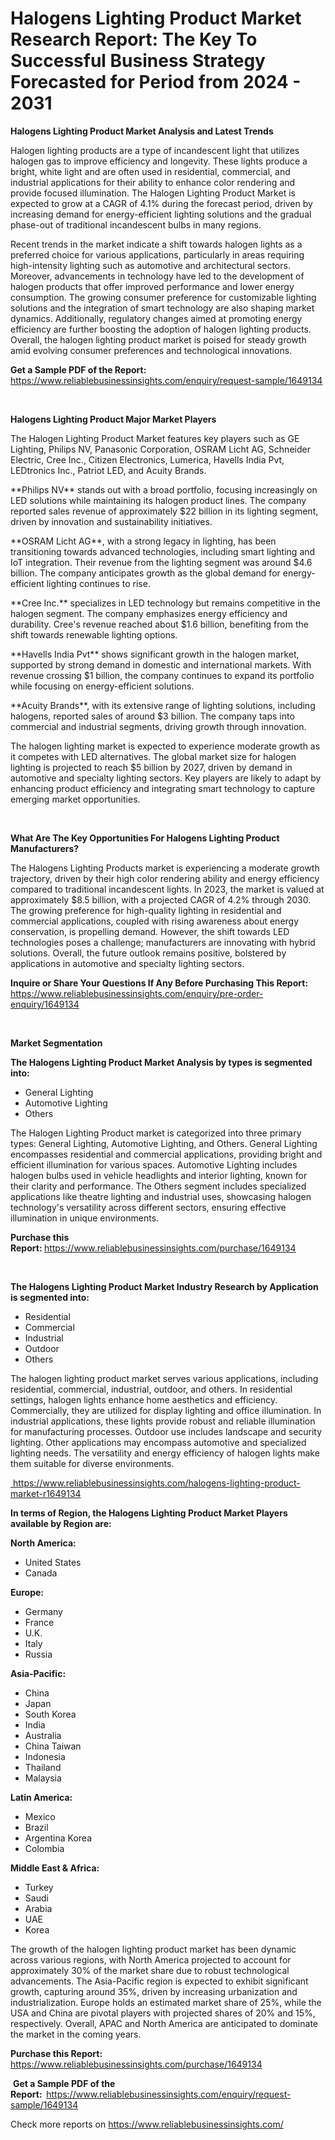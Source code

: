 <p><h1>Halogens Lighting Product Market Research Report: The Key To Successful Business Strategy Forecasted for Period from 2024 - 2031</h1></p><p><strong>Halogens Lighting Product Market Analysis and Latest Trends</strong></p>
<p><p>Halogen lighting products are a type of incandescent light that utilizes halogen gas to improve efficiency and longevity. These lights produce a bright, white light and are often used in residential, commercial, and industrial applications for their ability to enhance color rendering and provide focused illumination. The Halogen Lighting Product Market is expected to grow at a CAGR of 4.1% during the forecast period, driven by increasing demand for energy-efficient lighting solutions and the gradual phase-out of traditional incandescent bulbs in many regions.</p><p>Recent trends in the market indicate a shift towards halogen lights as a preferred choice for various applications, particularly in areas requiring high-intensity lighting such as automotive and architectural sectors. Moreover, advancements in technology have led to the development of halogen products that offer improved performance and lower energy consumption. The growing consumer preference for customizable lighting solutions and the integration of smart technology are also shaping market dynamics. Additionally, regulatory changes aimed at promoting energy efficiency are further boosting the adoption of halogen lighting products. Overall, the halogen lighting product market is poised for steady growth amid evolving consumer preferences and technological innovations.</p></p>
<p><strong>Get a Sample PDF of the Report:&nbsp;</strong> <a href="https://www.reliablebusinessinsights.com/enquiry/request-sample/1649134?utm_campaign=1119&utm_medium=2&utm_source=Github&utm_content=ia&utm_term=29122024&utm_id=halogens-lighting-product">https://www.reliablebusinessinsights.com/enquiry/request-sample/1649134</a></p>
<p>&nbsp;</p>
<p><strong>Halogens Lighting Product Major Market Players</strong></p>
<p><p>The Halogen Lighting Product Market features key players such as GE Lighting, Philips NV, Panasonic Corporation, OSRAM Licht AG, Schneider Electric, Cree Inc., Citizen Electronics, Lumerica, Havells India Pvt, LEDtronics Inc., Patriot LED, and Acuity Brands. </p><p>**Philips NV** stands out with a broad portfolio, focusing increasingly on LED solutions while maintaining its halogen product lines. The company reported sales revenue of approximately $22 billion in its lighting segment, driven by innovation and sustainability initiatives.</p><p>**OSRAM Licht AG**, with a strong legacy in lighting, has been transitioning towards advanced technologies, including smart lighting and IoT integration. Their revenue from the lighting segment was around $4.6 billion. The company anticipates growth as the global demand for energy-efficient lighting continues to rise.</p><p>**Cree Inc.** specializes in LED technology but remains competitive in the halogen segment. The company emphasizes energy efficiency and durability. Cree's revenue reached about $1.6 billion, benefiting from the shift towards renewable lighting options.</p><p>**Havells India Pvt** shows significant growth in the halogen market, supported by strong demand in domestic and international markets. With revenue crossing $1 billion, the company continues to expand its portfolio while focusing on energy-efficient solutions.</p><p>**Acuity Brands**, with its extensive range of lighting solutions, including halogens, reported sales of around $3 billion. The company taps into commercial and industrial segments, driving growth through innovation.</p><p>The halogen lighting market is expected to experience moderate growth as it competes with LED alternatives. The global market size for halogen lighting is projected to reach $5 billion by 2027, driven by demand in automotive and specialty lighting sectors. Key players are likely to adapt by enhancing product efficiency and integrating smart technology to capture emerging market opportunities.</p></p>
<p>&nbsp;</p>
<p><strong>What Are The Key Opportunities For Halogens Lighting Product Manufacturers?</strong></p>
<p><p>The Halogens Lighting Products market is experiencing a moderate growth trajectory, driven by their high color rendering ability and energy efficiency compared to traditional incandescent lights. In 2023, the market is valued at approximately $8.5 billion, with a projected CAGR of 4.2% through 2030. The growing preference for high-quality lighting in residential and commercial applications, coupled with rising awareness about energy conservation, is propelling demand. However, the shift towards LED technologies poses a challenge; manufacturers are innovating with hybrid solutions. Overall, the future outlook remains positive, bolstered by applications in automotive and specialty lighting sectors.</p></p>
<p><strong>Inquire or Share Your Questions If Any Before Purchasing This Report:</strong> <a href="https://www.reliablebusinessinsights.com/enquiry/pre-order-enquiry/1649134?utm_campaign=1119&utm_medium=2&utm_source=Github&utm_content=ia&utm_term=29122024&utm_id=halogens-lighting-product">https://www.reliablebusinessinsights.com/enquiry/pre-order-enquiry/1649134</a></p>
<p>&nbsp;</p>
<p><strong>Market Segmentation</strong></p>
<p><strong>The Halogens Lighting Product Market Analysis by types is segmented into:</strong></p>
<p><ul><li>General Lighting</li><li>Automotive Lighting</li><li>Others</li></ul></p>
<p><p>The Halogen Lighting Product market is categorized into three primary types: General Lighting, Automotive Lighting, and Others. General Lighting encompasses residential and commercial applications, providing bright and efficient illumination for various spaces. Automotive Lighting includes halogen bulbs used in vehicle headlights and interior lighting, known for their clarity and performance. The Others segment includes specialized applications like theatre lighting and industrial uses, showcasing halogen technology's versatility across different sectors, ensuring effective illumination in unique environments.</p></p>
<p><strong>Purchase this Report:&nbsp;</strong><a href="https://www.reliablebusinessinsights.com/purchase/1649134?utm_campaign=1119&utm_medium=2&utm_source=Github&utm_content=ia&utm_term=29122024&utm_id=halogens-lighting-product">https://www.reliablebusinessinsights.com/purchase/1649134</a></p>
<p>&nbsp;</p>
<p><strong>The Halogens Lighting Product Market Industry Research by Application is segmented into:</strong></p>
<p><ul><li>Residential</li><li>Commercial</li><li>Industrial</li><li>Outdoor</li><li>Others</li></ul></p>
<p><p>The halogen lighting product market serves various applications, including residential, commercial, industrial, outdoor, and others. In residential settings, halogen lights enhance home aesthetics and efficiency. Commercially, they are utilized for display lighting and office illumination. In industrial applications, these lights provide robust and reliable illumination for manufacturing processes. Outdoor use includes landscape and security lighting. Other applications may encompass automotive and specialized lighting needs. The versatility and energy efficiency of halogen lights make them suitable for diverse environments.</p></p>
<p><a href="https://www.reliablebusinessinsights.com/halogens-lighting-product-market-r1649134?utm_campaign=1119&utm_medium=2&utm_source=Github&utm_content=ia&utm_term=29122024&utm_id=halogens-lighting-product">&nbsp;https://www.reliablebusinessinsights.com/halogens-lighting-product-market-r1649134</a></p>
<p><strong>In terms of Region, the Halogens Lighting Product Market Players available by Region are:</strong></p>
<p>
    <p> <strong> North America: </strong>
        <ul>
            <li>United States</li>
            <li>Canada</li>
        </ul>
        </p> 
    <p> <strong> Europe: </strong>
        <ul>
            <li>Germany</li>
            <li>France</li>
            <li>U.K.</li>
            <li>Italy</li>
            <li>Russia</li>
        </ul>
        </p> 
    <p> <strong> Asia-Pacific: </strong>
        <ul>
            <li>China</li>
            <li>Japan</li>
            <li>South Korea</li>
            <li>India</li>
            <li>Australia</li>
            <li>China Taiwan</li>
            <li>Indonesia</li>
            <li>Thailand</li>
            <li>Malaysia</li>
        </ul>
        </p> 
    <p> <strong> Latin America: </strong>
        <ul>
            <li>Mexico</li>
            <li>Brazil</li>
            <li>Argentina Korea</li>
            <li>Colombia</li>
        </ul>
        </p> 
    <p> <strong> Middle East & Africa: </strong>
        <ul>
            <li>Turkey</li>
            <li>Saudi</li>
            <li>Arabia</li>
            <li>UAE</li>
            <li>Korea</li>
        </ul>
    </p>
    </p>
<p><p>The growth of the halogen lighting product market has been dynamic across various regions, with North America projected to account for approximately 30% of the market share due to robust technological advancements. The Asia-Pacific region is expected to exhibit significant growth, capturing around 35%, driven by increasing urbanization and industrialization. Europe holds an estimated market share of 25%, while the USA and China are pivotal players with projected shares of 20% and 15%, respectively. Overall, APAC and North America are anticipated to dominate the market in the coming years.</p></p>
<p><strong>Purchase this Report: </strong><a href="https://www.reliablebusinessinsights.com/purchase/1649134?utm_campaign=1119&utm_medium=2&utm_source=Github&utm_content=ia&utm_term=29122024&utm_id=halogens-lighting-product">https://www.reliablebusinessinsights.com/purchase/1649134</a></p>
<p>&nbsp;<strong>Get a Sample PDF of the Report:&nbsp;&nbsp;</strong><a href="https://www.reliablebusinessinsights.com/enquiry/request-sample/1649134?utm_campaign=1119&utm_medium=2&utm_source=Github&utm_content=ia&utm_term=29122024&utm_id=halogens-lighting-product">https://www.reliablebusinessinsights.com/enquiry/request-sample/1649134</a></p>
<p><strong></strong></p>
<p>Check more reports on <a href="https://www.reliablebusinessinsights.com/?utm_campaign=1119&utm_medium=2&utm_source=Github&utm_content=ia&utm_term=29122024&utm_id=halogens-lighting-product">https://www.reliablebusinessinsights.com/</a></p>